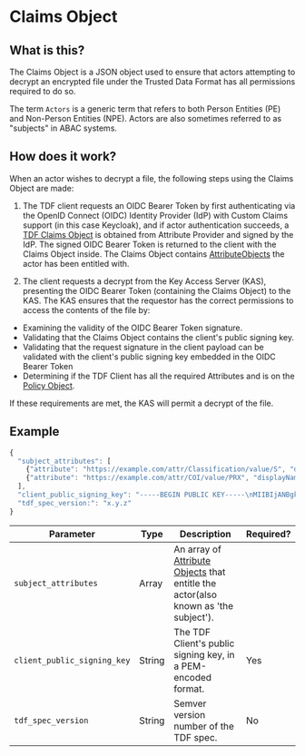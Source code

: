 # Claims Object

## What is this?

The Claims Object is a JSON object used to ensure that actors
attempting to decrypt an encrypted file under the Trusted Data Format
has all permissions required to do so.

The term `Actors` is a generic term that refers to both Person Entities (PE)
and Non-Person Entities (NPE). Actors are also sometimes referred to as "subjects"
in ABAC systems.

## How does it work?

When an actor wishes to decrypt a file, the following steps using
the Claims Object are made:

1. The TDF client requests an OIDC Bearer Token by first authenticating via the
OpenID Connect (OIDC) Identity Provider (IdP) with Custom Claims
support (in this case Keycloak), and if actor authentication succeeds, a
[TDF Claims Object](../schema/ClaimsObject.md) is obtained from
Attribute Provider and signed by the IdP.  The signed OIDC Bearer Token is
returned to the client with the Claims Object inside. The Claims
Object contains [AttributeObjects](AttributeObject.md) the actor has 
been entitled with.

2. The client requests a decrypt from the Key Access Server (KAS), 
presenting the OIDC Bearer Token (containing the Claims Object) to the KAS. 
The KAS ensures that the requestor has the correct permissions to access
the contents of the file by:

- Examining the validity of the OIDC Bearer Token signature.
- Validating that the Claims Object contains the client's public signing key.
- Validating that the request signature in the client payload can be validated
with the client's public signing key embedded in the OIDC Bearer Token
- Determining if the TDF Client has all the required Attributes and is on
  the [Policy Object](PolicyObject.md).

If these requirements are met, the KAS will permit a decrypt of the file.

## Example

```javascript
{
  "subject_attributes": [
    {"attribute": "https://example.com/attr/Classification/value/S", "displayName": "classification"},
    {"attribute": "https://example.com/attr/COI/value/PRX", "displayName": "category of intent"}
  ],
  "client_public_signing_key": "-----BEGIN PUBLIC KEY-----\nMIIBIjANBgkqhkiG9w0BAQEFAAOCAQ8AMIIBCgKCAQEAy18Efi6+3vSELpbK58gC\nA9vJxZtoRHR604yi707h6nzTsTSNUg5mNzt/nWswWzloIWCgA7EPNpJy9lYn4h1Z\n6LhxEgf0wFcaux0/C19dC6WRPd6 ... XzNO4J38CoFz/\nwwIDAQAB\n-----END PUBLIC KEY-----",
  "tdf_spec_version:": "x.y.z"
}
```

|Parameter|Type|Description|Required?|
|---|---|---|---|
|`subject_attributes`|Array|An array of [Attribute Objects](AttributeObject.md) that entitle the actor(also known as 'the subject').
|`client_public_signing_key`|String|The TDF Client's public signing key, in a PEM-encoded format. |Yes|
|`tdf_spec_version`|String|Semver version number of the TDF spec.|No|
